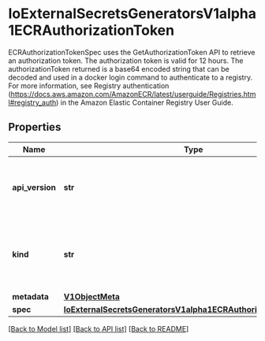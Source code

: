 # IoExternalSecretsGeneratorsV1alpha1ECRAuthorizationToken

ECRAuthorizationTokenSpec uses the GetAuthorizationToken API to retrieve an authorization token. The authorization token is valid for 12 hours. The authorizationToken returned is a base64 encoded string that can be decoded and used in a docker login command to authenticate to a registry. For more information, see Registry authentication (https://docs.aws.amazon.com/AmazonECR/latest/userguide/Registries.html#registry_auth) in the Amazon Elastic Container Registry User Guide.
## Properties
Name | Type | Description | Notes
------------ | ------------- | ------------- | -------------
**api_version** | **str** | APIVersion defines the versioned schema of this representation of an object. Servers should convert recognized schemas to the latest internal value, and may reject unrecognized values. More info: https://git.k8s.io/community/contributors/devel/sig-architecture/api-conventions.md#resources | [optional] 
**kind** | **str** | Kind is a string value representing the REST resource this object represents. Servers may infer this from the endpoint the kubernetes.client submits requests to. Cannot be updated. In CamelCase. More info: https://git.k8s.io/community/contributors/devel/sig-architecture/api-conventions.md#types-kinds | [optional] 
**metadata** | [**V1ObjectMeta**](V1ObjectMeta.md) |  | [optional] 
**spec** | [**IoExternalSecretsGeneratorsV1alpha1ECRAuthorizationTokenSpec**](IoExternalSecretsGeneratorsV1alpha1ECRAuthorizationTokenSpec.md) |  | [optional] 

[[Back to Model list]](../README.md#documentation-for-models) [[Back to API list]](../README.md#documentation-for-api-endpoints) [[Back to README]](../README.md)


